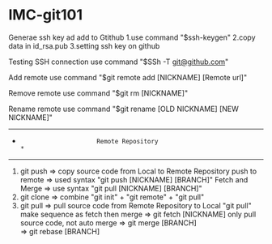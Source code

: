 # IMC-git101
Generae ssh key ad add to Gtithub
1.use command "$ssh-keygen"
2.copy data in id_rsa.pub
3.setting ssh key on github

Testing SSH connection
use command "$SSh -T git@github.com"

Add remote
use command "$git remote add [NICKNAME] [Remote url]"

Remove remote
use command "$git rm [NICKNAME]"

Rename remote
use command "$git rename [OLD NICKNAME] [NEW NICKNAME]"

******************************************************
*                          Remote Repository                                      *
******************************************************
1) git push => copy source code from Local to Remote Repository
    push to remote => used syntax "git push [NICKNAME] [BRANCH]"
    Fetch and Merge => use syntax "git pull [NICKNAME] [BRANCH]"
2) git clone => combine "git init" + "git remote" + "git pull" 
3) git pull => pull source code from Remote Repository to Local
    "git pull" make sequence as fetch then merge
    => git fetch [NICKNAME] only pull source code, not auto merge
    => git merge [BRANCH]  
	=> git rebase [BRANCH]  